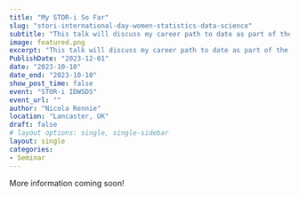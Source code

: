 ```yaml
---
title: "My STOR-i So Far"
slug: "stori-international-day-women-statistics-data-science"
subtitle: "This talk will discuss my career path to date as part of the International Day of Women in Statistics and Data Science celebrations at STOR-i CDT."
image: featured.png
excerpt: "This talk will discuss my career path to date as part of the International Day of Women in Statistics and Data Science celebrations at STOR-i CDT."
PublishDate: "2023-12-01"
date: "2023-10-10"
date_end: "2023-10-10"
show_post_time: false
event: "STOR-i IDWSDS"
event_url: ""
author: "Nicola Rennie"
location: "Lancaster, UK"
draft: false
# layout options: single, single-sidebar
layout: single
categories:
- Seminar
---
```


More information coming soon!

